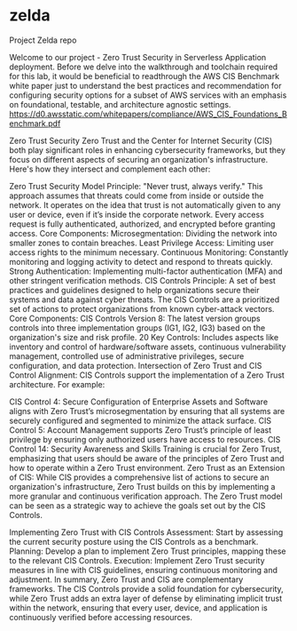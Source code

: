 # zelda
Project Zelda repo


Welcome to our project -  Zero Trust Security in Serverless Application deployment.
Before we delve into the walkthrough and toolchain required for this lab, it would be beneficial to readthrough the AWS CIS Benchmark white paper just to understand the best practices and recommendation for configuring security options for a subset of AWS services with an emphasis on foundational, testable, and architecture agnostic settings. https://d0.awsstatic.com/whitepapers/compliance/AWS_CIS_Foundations_Benchmark.pdf

Zero Trust Security
Zero Trust and the Center for Internet Security (CIS) both play significant roles in enhancing cybersecurity frameworks, but they focus on different aspects of securing an organization's infrastructure. Here's how they intersect and complement each other:

Zero Trust Security Model
Principle: "Never trust, always verify." This approach assumes that threats could come from inside or outside the network. It operates on the idea that trust is not automatically given to any user or device, even if it’s inside the corporate network. Every access request is fully authenticated, authorized, and encrypted before granting access.
Core Components:
Microsegmentation: Dividing the network into smaller zones to contain breaches.
Least Privilege Access: Limiting user access rights to the minimum necessary.
Continuous Monitoring: Constantly monitoring and logging activity to detect and respond to threats quickly.
Strong Authentication: Implementing multi-factor authentication (MFA) and other stringent verification methods.
CIS Controls
Principle: A set of best practices and guidelines designed to help organizations secure their systems and data against cyber threats. The CIS Controls are a prioritized set of actions to protect organizations from known cyber-attack vectors.
Core Components:
CIS Controls Version 8: The latest version groups controls into three implementation groups (IG1, IG2, IG3) based on the organization's size and risk profile.
20 Key Controls: Includes aspects like inventory and control of hardware/software assets, continuous vulnerability management, controlled use of administrative privileges, secure configuration, and data protection.
Intersection of Zero Trust and CIS
Control Alignment: CIS Controls support the implementation of a Zero Trust architecture. For example:

CIS Control 4: Secure Configuration of Enterprise Assets and Software aligns with Zero Trust’s microsegmentation by ensuring that all systems are securely configured and segmented to minimize the attack surface.
CIS Control 5: Account Management supports Zero Trust’s principle of least privilege by ensuring only authorized users have access to resources.
CIS Control 14: Security Awareness and Skills Training is crucial for Zero Trust, emphasizing that users should be aware of the principles of Zero Trust and how to operate within a Zero Trust environment.
Zero Trust as an Extension of CIS: While CIS provides a comprehensive list of actions to secure an organization's infrastructure, Zero Trust builds on this by implementing a more granular and continuous verification approach. The Zero Trust model can be seen as a strategic way to achieve the goals set out by the CIS Controls.

Implementing Zero Trust with CIS Controls
Assessment: Start by assessing the current security posture using the CIS Controls as a benchmark.
Planning: Develop a plan to implement Zero Trust principles, mapping these to the relevant CIS Controls.
Execution: Implement Zero Trust security measures in line with CIS guidelines, ensuring continuous monitoring and adjustment.
In summary, Zero Trust and CIS are complementary frameworks. The CIS Controls provide a solid foundation for cybersecurity, while Zero Trust adds an extra layer of defense by eliminating implicit trust within the network, ensuring that every user, device, and application is continuously verified before accessing resources.